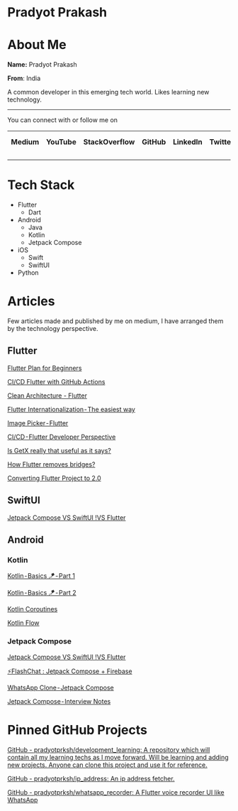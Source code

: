 # Pradyot Prakash

# About Me

**Name:** Pradyot Prakash

**From**: India

A common developer in this emerging tech world. Likes learning new technology.

---

You can connect with or follow me on

| Medium | YouTube | StackOverflow | GitHub | LinkedIn | Twitter | Play Store |
| --- | --- | --- | --- | --- | --- | --- |

---

# Tech Stack

- Flutter
    - Dart
- Android
    - Java
    - Kotlin
    - Jetpack Compose
- iOS
    - Swift
    - SwiftUI
- Python

# Articles

Few articles made and published by me on medium, I have arranged them by the technology perspective.

## Flutter

[Flutter Plan for Beginners](https://pradyotprksh4.medium.com/flutter-plan-for-beginners-2b02a22e0029)

[CI/CD Flutter with GitHub Actions](https://pradyotprksh4.medium.com/ci-cd-flutter-with-github-actions-f555d30925ec)

[Clean Architecture - Flutter](https://pradyotprksh4.medium.com/clean-architecture-flutter-f1baf4956be8)

[Flutter Internationalization - The easiest way](https://pradyotprksh4.medium.com/flutter-internationalization-the-easiest-way-a9b9c22d9029)

[Image Picker - Flutter](https://pradyotprksh4.medium.com/image-picker-flutter-327dae2b2b0b)

[CI/CD - Flutter Developer Perspective](https://pradyotprksh4.medium.com/ci-cd-flutter-developer-perspective-3f885ecd8448)

[Is GetX really that useful as it says?](https://pradyotprksh4.medium.com/is-getx-really-that-useful-as-it-says-e42db203cbf5)

[How Flutter removes bridges?](https://pradyotprksh4.medium.com/how-flutter-removes-bridges-f2bfbecbe3a2)

[Converting Flutter Project to 2.0](https://pradyotprksh4.medium.com/converting-flutter-project-to-2-0-6c7e5c86f4e2)

## SwiftUI

[Jetpack Compose VS SwiftUI !VS Flutter](https://pradyotprksh4.medium.com/jetpack-compose-vs-swiftui-vs-flutter-1b05db33f801)

## Android

### Kotlin

[Kotlin - Basics 🪁 - Part 1](https://pradyotprksh4.medium.com/kotlin-basics-fb37a0b1e6ba)

[Kotlin - Basics 🪁 - Part 2](https://pradyotprksh4.medium.com/kotlin-basics-part-2-5b6aff08bc1f)

[Kotlin Coroutines](https://pradyotprksh4.medium.com/kotlin-coroutines-7d3eaf8d31dc)

[Kotlin Flow](https://pradyotprksh4.medium.com/kotlin-flow-65920759c8c2)

### Jetpack Compose

[Jetpack Compose VS SwiftUI !VS Flutter](https://pradyotprksh4.medium.com/jetpack-compose-vs-swiftui-vs-flutter-1b05db33f801)

[⚡️FlashChat : Jetpack Compose + Firebase](https://pradyotprksh4.medium.com/%EF%B8%8Fflashchat-jetpack-compose-firebase-bd16014b025d)

[WhatsApp Clone - Jetpack Compose](https://medium.com/geekculture/whatsapp-clone-jetpack-compose-d90120723d88)

[Jetpack Compose - Interview Notes](https://pradyotprksh4.medium.com/jetpack-compose-interview-notes-9e5f853be65d)

# Pinned GitHub Projects

[GitHub - pradyotprksh/development_learning: A repository which will contain all my learning techs as I move forward. Will be learning and adding new projects. Anyone can clone this project and use it for reference.](https://github.com/pradyotprksh/development_learning)

[GitHub - pradyotprksh/ip_address: An ip address fetcher.](https://github.com/pradyotprksh/ip_address)

[GitHub - pradyotprksh/whatsapp_recorder: A Flutter voice recorder UI like WhatsApp](https://github.com/pradyotprksh/whatsapp_recorder)